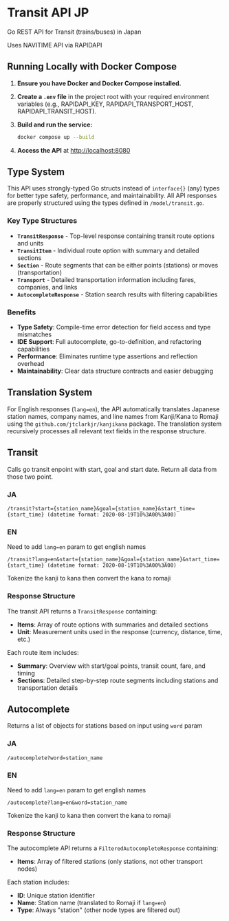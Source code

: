 # Transit API JP

Go REST API for Transit (trains/buses) in Japan

Uses NAVITIME API via RAPIDAPI

## Running Locally with Docker Compose

1. **Ensure you have Docker and Docker Compose installed.**

2. **Create a `.env` file** in the project root with your required environment variables (e.g., RAPIDAPI_KEY, RAPIDAPI_TRANSPORT_HOST, RAPIDAPI_TRANSIT_HOST).

3. **Build and run the service:**

   ```sh
   docker compose up --build
   ```

4. **Access the API** at [http://localhost:8080](http://localhost:8080)

## Type System

This API uses strongly-typed Go structs instead of `interface{}` (any) types for better type safety, performance, and maintainability. All API responses are properly structured using the types defined in `/model/transit.go`.

### Key Type Structures

- **`TransitResponse`** - Top-level response containing transit route options and units
- **`TransitItem`** - Individual route option with summary and detailed sections
- **`Section`** - Route segments that can be either points (stations) or moves (transportation)
- **`Transport`** - Detailed transportation information including fares, companies, and links
- **`AutocompleteResponse`** - Station search results with filtering capabilities

### Benefits

- **Type Safety**: Compile-time error detection for field access and type mismatches
- **IDE Support**: Full autocomplete, go-to-definition, and refactoring capabilities
- **Performance**: Eliminates runtime type assertions and reflection overhead
- **Maintainability**: Clear data structure contracts and easier debugging

## Translation System

For English responses (`lang=en`), the API automatically translates Japanese station names, company names, and line names from Kanji/Kana to Romaji using the `github.com/jtclarkjr/kanjikana` package. The translation system recursively processes all relevant text fields in the response structure.

## Transit

Calls go transit enpoint with start, goal and start date. Return all data from those two point.

### JA

`/transit?start={station_name}&goal={station_name}&start_time={start_time} (datetime format: 2020-08-19T10%3A00%3A00)`

### EN

Need to add `lang=en` param to get english names

`/transit?lang=en&start={station_name}&goal={station_name}&start_time={start_time} (datetime format: 2020-08-19T10%3A00%3A00)`

Tokenize the kanji to kana then convert the kana to romaji

### Response Structure

The transit API returns a `TransitResponse` containing:

- **Items**: Array of route options with summaries and detailed sections
- **Unit**: Measurement units used in the response (currency, distance, time, etc.)

Each route item includes:

- **Summary**: Overview with start/goal points, transit count, fare, and timing
- **Sections**: Detailed step-by-step route segments including stations and transportation details

## Autocomplete

Returns a list of objects for stations based on input using `word` param

### JA

`/autocomplete?word=station_name`

### EN

Need to add `lang=en` param to get english names

`/autocomplete?lang=en&word=station_name`

Tokenize the kanji to kana then convert the kana to romaji

### Response Structure

The autocomplete API returns a `FilteredAutocompleteResponse` containing:

- **Items**: Array of filtered stations (only stations, not other transport nodes)

Each station includes:

- **ID**: Unique station identifier
- **Name**: Station name (translated to Romaji if `lang=en`)
- **Type**: Always "station" (other node types are filtered out)

